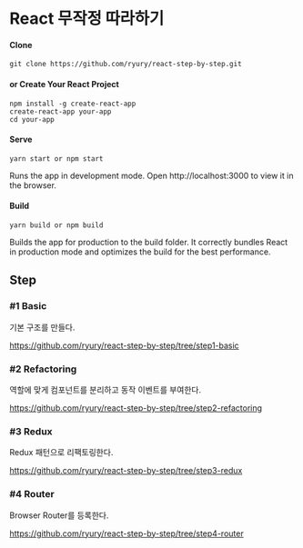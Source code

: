 # React 무작정 따라하기

#### Clone
```
git clone https://github.com/ryury/react-step-by-step.git
```

#### or Create Your React Project

```
npm install -g create-react-app
create-react-app your-app
cd your-app
```

#### Serve

```
yarn start or npm start
```
Runs the app in development mode.
Open http://localhost:3000 to view it in the browser.

#### Build

```
yarn build or npm build
```
Builds the app for production to the build folder.
It correctly bundles React in production mode and optimizes the build for the best performance.

## Step

### #1 Basic

기본 구조를 만들다.

https://github.com/ryury/react-step-by-step/tree/step1-basic

### #2 Refactoring

역할에 맞게 컴포넌트를 분리하고 동작 이벤트를 부여한다.

https://github.com/ryury/react-step-by-step/tree/step2-refactoring

### #3 Redux

Redux 패턴으로 리팩토링한다.

https://github.com/ryury/react-step-by-step/tree/step3-redux

### #4 Router

Browser Router를 등록한다.

https://github.com/ryury/react-step-by-step/tree/step4-router
